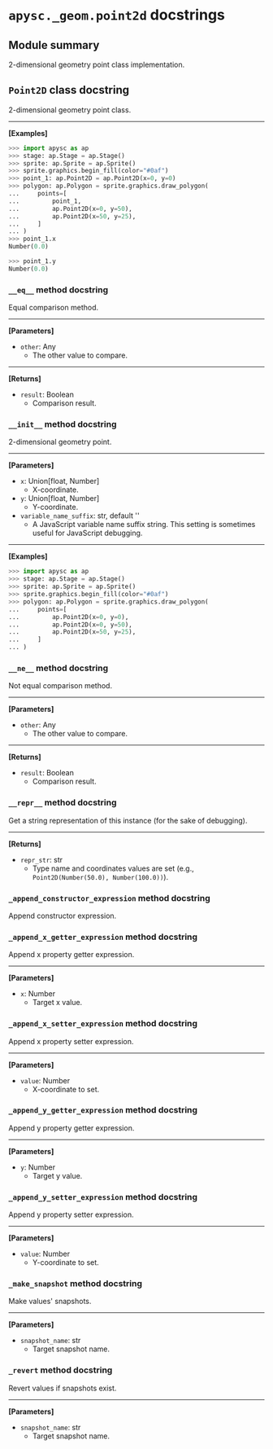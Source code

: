 # `apysc._geom.point2d` docstrings

## Module summary

2-dimensional geometry point class implementation.

## `Point2D` class docstring

2-dimensional geometry point class.<hr>

**[Examples]**

```py
>>> import apysc as ap
>>> stage: ap.Stage = ap.Stage()
>>> sprite: ap.Sprite = ap.Sprite()
>>> sprite.graphics.begin_fill(color="#0af")
>>> point_1: ap.Point2D = ap.Point2D(x=0, y=0)
>>> polygon: ap.Polygon = sprite.graphics.draw_polygon(
...     points=[
...         point_1,
...         ap.Point2D(x=0, y=50),
...         ap.Point2D(x=50, y=25),
...     ]
... )
>>> point_1.x
Number(0.0)

>>> point_1.y
Number(0.0)
```

### `__eq__` method docstring

Equal comparison method.<hr>

**[Parameters]**

- `other`: Any
  - The other value to compare.

<hr>

**[Returns]**

- `result`: Boolean
  - Comparison result.

### `__init__` method docstring

2-dimensional geometry point.<hr>

**[Parameters]**

- `x`: Union[float, Number]
  - X-coordinate.
- `y`: Union[float, Number]
  - Y-coordinate.
- `variable_name_suffix`: str, default ''
  - A JavaScript variable name suffix string. This setting is sometimes useful for JavaScript debugging.

<hr>

**[Examples]**

```py
>>> import apysc as ap
>>> stage: ap.Stage = ap.Stage()
>>> sprite: ap.Sprite = ap.Sprite()
>>> sprite.graphics.begin_fill(color="#0af")
>>> polygon: ap.Polygon = sprite.graphics.draw_polygon(
...     points=[
...         ap.Point2D(x=0, y=0),
...         ap.Point2D(x=0, y=50),
...         ap.Point2D(x=50, y=25),
...     ]
... )
```

### `__ne__` method docstring

Not equal comparison method.<hr>

**[Parameters]**

- `other`: Any
  - The other value to compare.

<hr>

**[Returns]**

- `result`: Boolean
  - Comparison result.

### `__repr__` method docstring

Get a string representation of this instance (for the sake of debugging).<hr>

**[Returns]**

- `repr_str`: str
  - Type name and coordinates values are set (e.g., `Point2D(Number(50.0), Number(100.0))`).

### `_append_constructor_expression` method docstring

Append constructor expression.

### `_append_x_getter_expression` method docstring

Append x property getter expression.<hr>

**[Parameters]**

- `x`: Number
  - Target x value.

### `_append_x_setter_expression` method docstring

Append x property setter expression.<hr>

**[Parameters]**

- `value`: Number
  - X-coordinate to set.

### `_append_y_getter_expression` method docstring

Append y property getter expression.<hr>

**[Parameters]**

- `y`: Number
  - Target y value.

### `_append_y_setter_expression` method docstring

Append y property setter expression.<hr>

**[Parameters]**

- `value`: Number
  - Y-coordinate to set.

### `_make_snapshot` method docstring

Make values' snapshots.<hr>

**[Parameters]**

- `snapshot_name`: str
  - Target snapshot name.

### `_revert` method docstring

Revert values if snapshots exist.<hr>

**[Parameters]**

- `snapshot_name`: str
  - Target snapshot name.
